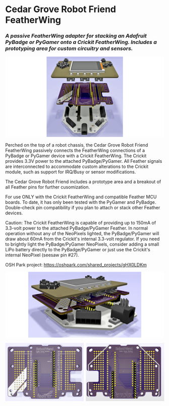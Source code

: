 # Cedar Grove Robot Friend FeatherWing

### _A passive FeatherWing adapter for stacking an Adafruit PyBadge or PyGamer onto a Crickit FeatherWing. Includes a prototyping area for custom circuitry and sensors._

![Image of Module](https://github.com/CedarGroveStudios/Robot_Friend_FeatherWing/blob/master/photos%20and%20graphics/Robot_Friend_expl_wide.png)

Perched on the top of a robot chassis, the Cedar Grove Robot Friend FeatherWing passively connects the FeatherWing connections of a PyBadge or PyGamer device with a Crickit FeatherWing. The Crickit provides 3.3V power to the attached PyBadge/PyGamer. All Feather signals are interconnected to accommodate custom alterations to the Crickit module, such as support for IRQ/Busy or sensor modifications.

The Cedar Grove Robot Friend includes a prototype area and a breakout of all Feather pins for further cusomization.

For use ONLY with the Crickit FeatherWing and compatible Feather MCU boards. To date, it has only been tested with the PyGamer and PyBadge. Double-check pin compatibility if you plan to attach or stack other Feather devices.

Caution: The Crickit FeatherWing is capable of providing up to 150mA of 3.3-volt power to the attached PyBadge/PyGamer Feather. In normal operation without any of the NeoPixels lighted, the PyBadge/PyGamer will draw about 60mA from the Crickit's internal 3.3-volt regulator. If you need to brightly light the PyBadge/PyGamer NeoPixels, consider adding a small LiPo battery directly to the PyBadge/PyGamer or just use the Crickit's internal NeoPixel (seesaw pin #27).

OSH Park project: https://oshpark.com/shared_projects/gHX0LDKm

![Image of Module](https://github.com/CedarGroveStudios/Robot_Friend_FeatherWing/blob/master/photos%20and%20graphics/Robot_Friend_glam_wide.png)

![Image of Module](https://github.com/CedarGroveStudios/Robot_Friend_FeatherWing/blob/master/photos%20and%20graphics/Robot_Friend_PCB_combo.png)

